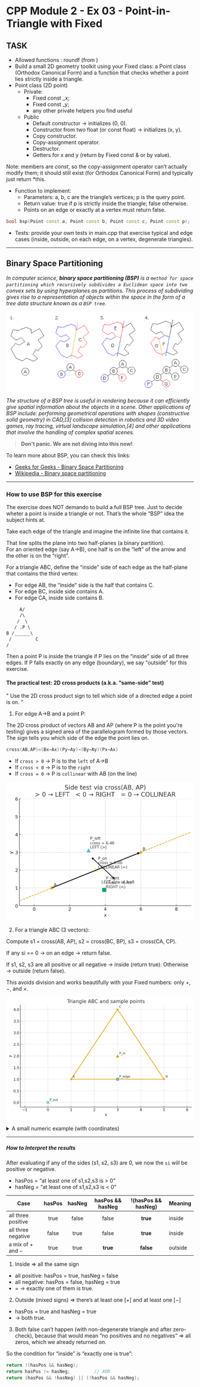# CPP Module 2 - Ex 03 - Point-in-Triangle with Fixed

## TASK
- Allowed functions : roundf (from <cmath>)
- Build a small 2D geometry toolkit using your Fixed class: a Point class (Orthodox Canonical Form) and a function that checks whether a point lies strictly inside a triangle.  
- Point class (2D point)
    * Private:  
        * Fixed const _x;
        * Fixed const _y;
        * any other private helpers you find useful  
    * Public
        * Default constructor → initializes (0, 0).
        * Constructor from two float (or const float) → initializes (x, y).
        * Copy constructor.  
        * Copy-assignment operator.  
        * Destructor.  
        * Getters for x and y (return by Fixed const & or by value).

Note: members are *const*, so the copy-assignment operator can’t actually modify them; it should still exist (for Orthodox Canonical Form) and typically just return *this.  


- Function to implement:  
	* Parameters: a, b, c are the triangle’s vertices; p is the query point.  
	* Return value: true if p is strictly inside the triangle; false otherwise.  
	* Points on an edge or exactly at a vertex must return false.
```cpp
bool bsp(Point const a, Point const b, Point const c, Point const p);
```

- Tests: provide your own tests in main.cpp that exercise typical and edge cases (inside, outside, on each edge, on a vertex, degenerate triangles).

---

## Binary Space Partitioning

*In computer science, **binary space partitioning (BSP)** is a `method for space partitioning which recursively subdivides a Euclidean space into two` convex sets by using hyperplanes as partitions. This process of subdividing gives rise to a representation of objects within the space in the form of a tree data structure known as a `BSP tree`.*    

![BSP tree](/CPP_Exercises_with_explanation/images/BSP_planes.png)

*The structure of a BSP tree is useful in rendering because it can efficiently give spatial information about the objects in a scene. Other applications of BSP include: performing geometrical operations with shapes (constructive solid geometry) in CAD,[3] collision detection in robotics and 3D video games, ray tracing, virtual landscape simulation,[4] and other applications that involve the handling of complex spatial scenes.*  

> **Don't panic. We are not diving into this now!**

To learn more about BSP, you can check this links:
- [Geeks for Geeks - Binary Space Partitioning](https://www.geeksforgeeks.org/dsa/binary-space-partitioning/)  
- [Wikipedia - Binary space partitioning](https://en.wikipedia.org/wiki/Binary_space_partitioning)  

---

### How to use BSP for this exercise

The exercise does NOT demando to build a full BSP tree. Just to decide wheter a point is inside a triangle or not. That’s the whole “BSP” idea the subject hints at.

Take each edge of the triangle and imagine the infinite line that contains it.  

That line splits the plane into two half-planes (a binary partition).   
For an oriented edge (say A→B), one half is on the “left” of the arrow and the other is on the “right”.  

For a triangle ABC, define the “inside” side of each edge as the half-plane that contains the third vertex:  
- For edge AB, the “inside” side is the half that contains C.
- For edge BC, inside side contains A.
- For edge CA, inside side contains B.

```
	 A/
     /\
	/  \
   / .P \
B /______\ 
 /         C
/
```

Then a point P is inside the triangle if P lies on the “inside” side of all three edges. 
If P falls exactly on any edge (boundary), we say "outside" for this exercise.


#### The practical test: 2D cross products (a.k.a. “same-side” test)

" Use the 2D cross product sign to tell which side of a directed edge a point is on. "

1. For edge A→B and a point P:

The 2D cross product of vectors AB and AP (where P is the point you're testing) gives a signed area of the parallelogram formed by those vectors.   
The sign tells you which side of the edge the point lies on.  

```cpp
cross(AB,AP)=(Bx​−Ax​)(Py​−Ay​)−(By​−Ay​)(Px​−Ax​)
```
- If `cross > 0` → P is to the `left` of A→B
- If `cross < 0` → P is to the `right`
- If `cross = 0` → P is `collinear` with AB (on the line)

![Cross side test](/CPP_Exercises_with_explanation/images/cross_side_test.png)

2. For a triangle ABC (3 vectors):

Compute s1 = cross(AB, AP), s2 = cross(BC, BP), s3 = cross(CA, CP).

If any si == 0 → on an edge → return false.

If s1, s2, s3 are all positive or all negative → inside (return true).
Otherwise → outside (return false).

This avoids division and works beautifully with your Fixed numbers: only +, −, and ×.

![Triangle ABC & sample points](/CPP_Exercises_with_explanation/images/BSP_triangle2.png)

<details> <summary> A small numeric example (with coordinates) </summary>

Check the image above: 

A(1, 1), B(5, 1), C(3, 4)

Inside candidate: Pᵢₙ(3, 2)

Edge candidate: Pₑd₉ₑ(3, 1) (on AB)

Outside: Pₒᵤₜ(0, 0)

2D-cross-product formula: `cross(AB,AP)=(Bx​−Ax​)(Py​−Ay​)−(By​−Ay​)(Px​−Ax​)`

***Compute signs:***

- **for Pᵢₙ**  
For AB vs Pᵢₙ: (5−1)(2−1) − (1−1)(3−1) = 4·1 − 0·2 = +4  
For BC vs Pᵢₙ: (3−5)(2−1) − (4−1)(3−5) = (−2)·1 − 3·(−2) = +4  
For CA vs Pᵢₙ: (1−3)(2−4) − (1−4)(3−3) = (−2)(−2) − (−3)·0 = +4  
→ all positive → `inside` 

- **for Pₑd₉ₑ**  
For AB vs Pₑd₉ₑ: (5−1)(1−1) − (1−1)(3−1) = 0 → on edge → `false as required`. 

- **for Pₒᵤₜ**  
For AB vs Pₒᵤₜ: (5−1)(0−1) − (1−1)(0−1) = −4
For BC vs Pₒᵤₜ: (3−5)(0−1) − (4−1)(0−5) = 2 − (−15) = +17
→ mixed signs → `outside` 

</details>

---

##### How to Interpret the results

After evaluating if any of the sides (s1, s2, s3) are 0, we now the `si` will be positive or negative.
- hasPos = “at least one of s1,s2,s3 is > 0”
- hasNeg = “at least one of s1,s2,s3 is < 0”

| Case               | hasPos | hasNeg | hasPos && hasNeg | !(hasPos && hasNeg) | Meaning |
| ------------------ | :----: | :----: | :--------------: | :-----------------: | ------- |
| all three positive |  true  |  false |       false      |       **true**      | inside  |
| all three negative |  false |  true  |       false      |       **true**      | inside  |
| a mix of + and −   |  true  |  true  |     **true**     |      **false**      | outside |

1. Inside ⇒ all the same sign
- all positive: hasPos = true, hasNeg = false
- all negative: hasPos = false, hasNeg = true 
- = → exactly one of them is true.

2. Outside (mixed signs) ⇒ there’s at least one [+] and at least one [−]
- hasPos = true and hasNeg = true
- → both true.

3. Both false can’t happen (with non-degenerate triangle and after zero-check), because that would mean “no positives and no negatives” ⇒ all zeros, which we already returned on.

So the condition for “inside” is “exactly one is true”:
```cpp
return !(hasPos && hasNeg);      
return hasPos != hasNeg;         // XOR
return (hasPos && !hasNeg) || (!hasPos && hasNeg);
```